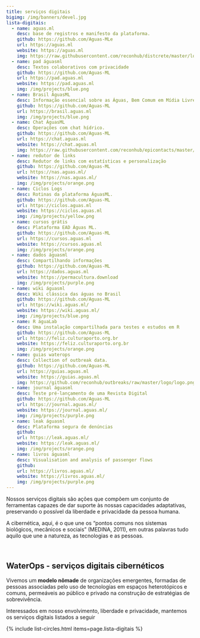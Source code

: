 ```yaml
---
title: serviços digitais
bigimg: /img/banners/devel.jpg
lista-digitais:
  - name: aguas.ml
    desc: base de registros e manifesto da plataforma.
    github: https://github.com/Aguas-MLe
    url: https://aguas.ml
    website: https://aguas.ml
    img: https://raw.githubusercontent.com/reconhub/distcrete/master/logo/logo.png
  - name: pad águasml
    desc: Textos colaborativos com privacidade
    github: https://github.com/Aguas-ML
    url: https://pad.aguas.ml
    website: https://pad.aguas.ml
    img: /img/projects/blue.png
  - name: Brasil ÁguasML
    desc: Informação essencial sobre as Águas, Bem Comum em Mídia Livre
    github: https://github.com/Aguas-ML
    url: https://brasil.aguas.ml
    img: /img/projects/blue.png
  - name: Chat ÁguasML
    desc: Operações com chat hídrico.
    github: https://github.com/Aguas-ML
    url: https://chat.aguas.ml
    website: https://chat.aguas.ml
    img: https://raw.githubusercontent.com/reconhub/epicontacts/master/logo/logo.png
  - name: redutor de links
    desc: Redutor de links com estatísticas e personalização
    github: https://github.com/Aguas-ML
    url: https://nas.aguas.ml/
    website: https://nas.aguas.ml/
    img: /img/projects/orange.png
  - name: Ciclos Logs
    desc: Rotinas da plataforma ÁguasML.
    github: https://github.com/Aguas-ML
    url: https://ciclos.aguas.ml
    website: https://ciclos.aguas.ml
    img: /img/projects/yellow.png
  - name: cursos grátis
    desc: Plataforma EAD Águas ML.
    github: https://github.com/Aguas-ML
    url: https://cursos.aguas.ml
    website: https://cursos.aguas.ml
    img: /img/projects/orange.png
  - name: dados águasml
    desc: Compartilhando informações
    github: https://github.com/Aguas-ML
    url: https://dados.aguas.ml
    website: https://permacultura.download
    img: /img/projects/purple.png
  - name: wiki águasml
    desc: Wiki clássica das águas no Brasil
    github: https://github.com/Aguas-ML
    url: https://wiki.aguas.ml/
    website: https://wiki.aguas.ml/
    img: /img/projects/blue.png
  - name: R águaLab
    desc: Uma instalação compartilhada para testes e estudos em R
    github: https://github.com/Aguas-ML
    url: https://feliz.culturaporto.org.br
    website: https://feliz.culturaporto.org.br
    img: /img/projects/orange.png
  - name: guias waterops
    desc: Collection of outbreak data.
    github: https://github.com/Aguas-ML
    url: https://guias.aguas.ml
    website: https://guias.aguas.ml
    img: https://github.com/reconhub/outbreaks/raw/master/logo/logo.png
  - name: journal águasml
    desc: Teste pré-lançamento de uma Revista Digital
    github: https://github.com/Aguas-ML
    url: https://journal.aguas.ml/
    website: https://journal.aguas.ml/
    img: /img/projects/purple.png
  - name: leak águasml
    desc: Plataforma segura de denúncias
    github: 
    url: https://leak.aguas.ml/
    website: https://leak.aguas.ml/
    img: /img/projects/orange.png
  - name: livros águasml
    desc: Visualisation and analysis of passenger flows
    github: 
    url: https://livros.aguas.ml/
    website: https://livros.aguas.ml/
    img: /img/projects/purple.png
---
```


Nossos serviços digitais são ações que compõem um conjunto de ferramentas capazes de dar suporte às nossas capacidades adaptativas, preservando o possível da liberdade e privacidade da pessoa humana.

A cibernética, aqui, é o que une os “pontos comuns nos sistemas biológicos, mecânicos e sociais” (MEDINA, 2011), em outras palavras tudo aquilo que une a natureza, as tecnologias e as pessoas.


<br>

##  WaterOps - serviços digitais cibernéticos

Vivemos um **modelo nômade** de organizações emergentes, formadas de pessoas associadas pelo uso de tecnologias em espaços heterotópicos e comuns, permeáveis ao público e privado na construção de estratégias de sobrevivência.

Interessados em nosso envolvimento, liberdade e privacidade, mantemos os serviços digitais listados a seguir


{% include list-circles.html items=page.lista-digitais %}




<br>